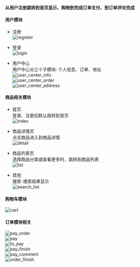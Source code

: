 #### 从用户注册跳转到首页显示、购物到完成订单支付、到订单评论完成    

   
       
#### 用户模块    
* 注册    
![register](pro_img/register.PNG)   
              
* 登录    
![login](pro_img/login.PNG) 
            
* 用户中心    
用户中心分三个子模块: 个人信息、订单、地址    
![user_center_info](pro_img/user_center_info.PNG)   
![user_center_order](pro_img/user_center_order.PNG)   
![user_center_address](pro_img/user_center_address.PNG)    
  
  
#### 商品相关模块
* 首页    
登录、注册后默认跳转到首页    
![index](pro_img/index.PNG)
                  
* 商品详情页   
点击商品进入到商品详情    
![detail](pro_img/detail.PNG)
                   
* 商品列表页    
选择商品分类或查看更多时，跳转到商品列表    
![list](pro_img/list.PNG)
                  
* 其他    
搜索-搜索结果显示    
![search_list](pro_img/search_list.PNG)

#### 购物车模块     
![cart](pro_img/cart.PNG)    
  
         
#### 订单模块相关    
![pay_order](pro_img/pay_order.PNG)   
![pay](pro_img/pay.PNG)   
![to_pay](pro_img/to_pay.PNG)    
![pay_finish](pro_img/pay_finish.PNG)   
![pay_comment](pro_img/pay_comment.PNG)    
![order_finish](pro_img/order_finish.PNG)     



